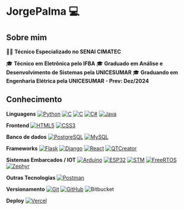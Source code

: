 # JorgePalma :computer:

## Sobre mim

:man_technologist: <strong>Técnico Especializado no SENAI CIMATEC</strong>

:mortar_board: <strong>Técnico em Eletrônica pelo IFBA</strong>
:mortar_board: <strong>Graduado em Análise e Desenvolvimento de Sistemas pela UNICESUMAR</strong>
:mortar_board: <strong>Graduando em Engenharia Elétrica pela UNICESUMAR - Prev: Dez/2024</strong>


## Conhecimento

**Linguagens**
[![Python](https://img.shields.io/badge/-Python-FFD341?style=flat-square&logo=python&link=https://github.com/jpconceicao)](https://github.com/jpconceicao)
[![C](https://img.shields.io/badge/--3849AC?style=flat-square&logo=c&link&link=https://github.com/jpconceicao)](https://github.com/jpconceicao)
[![C](https://img.shields.io/badge/-++-3849AC?style=flat-square&logo=c&link=https://github.com/jpconceicao)](https://github.com/jpconceicao)
[![C#](https://img.shields.io/badge/--3849AC?style=flat-square&logo=csharp&link=https://github.com/jpconceicao)](https://github.com/jpconceicao)
[![Java](https://img.shields.io/badge/-Java-B07219?style=flat-square&logo=java&link=https://github.com/jpconceicao)](https://github.com/jpconceicao)

**Frontend**
[![HTML5](https://img.shields.io/badge/-HTML5-E34F26?style=flat-square&logo=html5&logoColor=white&link=https://github.com/jpconceicao)](https://github.com/jpconceicao)
[![CSS3](https://img.shields.io/badge/-CSS3-1572B6?style=flat-square&logo=css3&link=https://github.com/jpconceicao)](https://github.com/jpconceicao)

**Banco de dados**
[![PostgreSQL](https://img.shields.io/badge/-PostgreSQL-DBDBE0?style=flat-square&logo=postgresql&link=https://github.com/jpconceicao)](https://github.com/jpconceicao)
[![MySQL](https://img.shields.io/badge/-MySQL-DBECF2?style=flat-square&logo=mysql&link=https://github.com/jpconceicao)](https://github.com/jpconceicao)

**Frameworks**
[![Flask](https://img.shields.io/badge/-Flask-blue?style=flat-square&logo=flask&link=https://github.com/jpconceicao)](https://github.com/jpconceicao)
[![Django](https://img.shields.io/badge/-Django-green?style=flat-square&logo=django&link=https://github.com/jpconceicao)](https://github.com/jpconceicao)
[![React](https://img.shields.io/badge/-React-black?style=flat-square&logo=react&link=https://github.com/jpconceicao)](https://github.com/jpconceicao)
[![QTCreator](https://img.shields.io/badge/-QTCreator-green?style=flat-square&logo=qt&link=https://github.com/jpconceicao)](https://github.com/jpconceicao)

**Sistemas Embarcados / IOT**
[![Arduino](https://img.shields.io/badge/-Arduino-blue?style=flat-square&logo=arduino&link=https://github.com/jpconceicao)](https://github.com/jpconceicao)
[![ESP32](https://img.shields.io/badge/-ESP32-E34F26?style=flat-square&logo=Expressif&link=https://github.com/jpconceicao)](https://github.com/jpconceicao)
[![STM](https://img.shields.io/badge/-STM32-E34F26?style=flat-square&logo=stm32&link=https://github.com/jpconceicao)](https://github.com/jpconceicao)
[![FreeRTOS](https://img.shields.io/badge/-FreeRTOS-E34F26?style=flat-square&logo=freertos&link=https://github.com/jpconceicao)](https://github.com/jpconceicao)
[![Zephyr](https://img.shields.io/badge/-Zephyr-E34F26?style=flat-square&logo=zephyr&link=https://github.com/jpconceicao)](https://github.com/jpconceicao)

**Outras Tecnologias**
[![Postman](https://img.shields.io/badge/-Postman-434959?style=flat-square&logo=Postman&link=https://github.com/jpconceicao)](https://github.com/jpconceicao)


**Versionamento**
[![Git](https://img.shields.io/badge/-Git-black?style=flat-square&logo=git&link=https://github.com/jpconceicao)](https://github.com/jpconceicao)
[![GitHub](https://img.shields.io/badge/-GitHub-181717?style=flat-square&logo=github&link=https://github.com/jpconceicao)](https://github.com/jpconceicao)
![Bitbucket](https://img.shields.io/badge/-BitBucket-0052CC?style=flat-square&logo=bitbucket)

**Deploy**
[![Vercel](https://img.shields.io/badge/-Vercel-141518?style=flat-square&logo=vercel)](https://github.com/jpconceicao)